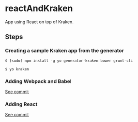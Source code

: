 reactAndKraken
===========

App using React on top of Kraken.

## Steps

### Creating a sample Kraken app from the generator
```$ [sudo] npm install -g yo generator-kraken bower grunt-cli```


```$ yo kraken```

### Adding Webpack and Babel
[See commit](https://github.com/robeau/ReactAndKraken/commit/73d7442812dbe881b44b0a06d1862af14009a664)

### Adding React
[See commit](https://github.com/robeau/ReactAndKraken/commit/f06953b87f1dd61667071442740bcd1537a49543)
